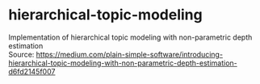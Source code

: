 # hierarchical-topic-modeling
Implementation of hierarchical topic modeling with non-parametric depth estimation
<br>
Source: https://medium.com/plain-simple-software/introducing-hierarchical-topic-modeling-with-non-parametric-depth-estimation-d6fd2145f007
